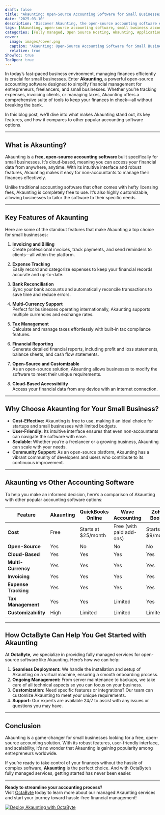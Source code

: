 ```yaml
---
draft: false
title: "Akaunting: Open-Source Accounting Software for Small Businesses"
date: "2025-03-10"
description: "Discover Akaunting, the open-source accounting software designed for small businesses. Learn how Akaunting simplifies financial management, its key features, and how it compares to other accounting tools. Perfect for entrepreneurs seeking a cost-effective, user-friendly solution."
tags: [Akaunting, open-source accounting software, small business accounting, free accounting software, Akaunting vs QuickBooks, Akaunting features, cloud-based accounting, financial management software]
categories: [Fully managed, Open Source Hosting, Akaunting, Applications, Others]
cover:
  image: images/cover.png
  caption: "Akaunting: Open-Source Accounting Software for Small Businesses"
  relative: true
ShowToc: true
TocOpen: true
---
```



In today’s fast-paced business environment, managing finances efficiently is crucial for small businesses. Enter **Akaunting**, a powerful open-source accounting software designed to simplify financial management for entrepreneurs, freelancers, and small businesses. Whether you're tracking expenses, invoicing clients, or managing taxes, Akaunting offers a comprehensive suite of tools to keep your finances in check—all without breaking the bank.

In this blog post, we’ll dive into what makes Akaunting stand out, its key features, and how it compares to other popular accounting software options.

---

## What is Akaunting?

Akaunting is a **free, open-source accounting software** built specifically for small businesses. It’s cloud-based, meaning you can access your financial data from anywhere, anytime. With its intuitive interface and robust features, Akaunting makes it easy for non-accountants to manage their finances effectively.

Unlike traditional accounting software that often comes with hefty licensing fees, Akaunting is completely free to use. It’s also highly customizable, allowing businesses to tailor the software to their specific needs.

---

## Key Features of Akaunting

Here are some of the standout features that make Akaunting a top choice for small businesses:

1. **Invoicing and Billing**  
   Create professional invoices, track payments, and send reminders to clients—all within the platform.

2. **Expense Tracking**  
   Easily record and categorize expenses to keep your financial records accurate and up-to-date.

3. **Bank Reconciliation**  
   Sync your bank accounts and automatically reconcile transactions to save time and reduce errors.

4. **Multi-Currency Support**  
   Perfect for businesses operating internationally, Akaunting supports multiple currencies and exchange rates.

5. **Tax Management**  
   Calculate and manage taxes effortlessly with built-in tax compliance features.

6. **Financial Reporting**  
   Generate detailed financial reports, including profit and loss statements, balance sheets, and cash flow statements.

7. **Open-Source and Customizable**  
   As an open-source solution, Akaunting allows businesses to modify the software to meet their unique requirements.

8. **Cloud-Based Accessibility**  
   Access your financial data from any device with an internet connection.

---

## Why Choose Akaunting for Your Small Business?

- **Cost-Effective:** Akaunting is free to use, making it an ideal choice for startups and small businesses with limited budgets.
- **User-Friendly:** Its intuitive interface ensures that even non-accountants can navigate the software with ease.
- **Scalable:** Whether you’re a freelancer or a growing business, Akaunting can scale with your needs.
- **Community Support:** As an open-source platform, Akaunting has a vibrant community of developers and users who contribute to its continuous improvement.

---

## Akaunting vs Other Accounting Software

To help you make an informed decision, here’s a comparison of Akaunting with other popular accounting software options:

| Feature                | Akaunting               | QuickBooks Online       | Wave Accounting         | Zoho Books              |
|------------------------|-------------------------|-------------------------|-------------------------|-------------------------|
| **Cost**               | Free                   | Starts at $25/month     | Free (with paid add-ons)| Starts at $9/month      |
| **Open-Source**        | Yes                    | No                      | No                      | No                      |
| **Cloud-Based**        | Yes                    | Yes                     | Yes                     | Yes                     |
| **Multi-Currency**     | Yes                    | Yes                     | Yes                     | Yes                     |
| **Invoicing**          | Yes                    | Yes                     | Yes                     | Yes                     |
| **Expense Tracking**   | Yes                    | Yes                     | Yes                     | Yes                     |
| **Tax Management**     | Yes                    | Yes                     | Limited                 | Yes                     |
| **Customizability**    | High                   | Limited                 | Limited                 | Limited                 |

---

## How OctaByte Can Help You Get Started with Akaunting

At **OctaByte**, we specialize in providing fully managed services for open-source software like Akaunting. Here’s how we can help:

1. **Seamless Deployment:** We handle the installation and setup of Akaunting on a virtual machine, ensuring a smooth onboarding process.
2. **Ongoing Management:** From server maintenance to backups, we take care of all technical aspects so you can focus on your business.
3. **Customization:** Need specific features or integrations? Our team can customize Akaunting to meet your unique requirements.
4. **Support:** Our experts are available 24/7 to assist with any issues or questions you may have.

---

## Conclusion

Akaunting is a game-changer for small businesses looking for a free, open-source accounting solution. With its robust features, user-friendly interface, and scalability, it’s no wonder that Akaunting is gaining popularity among entrepreneurs worldwide.

If you’re ready to take control of your finances without the hassle of complex software, **Akaunting** is the perfect choice. And with OctaByte’s fully managed services, getting started has never been easier.

---

**Ready to streamline your accounting process?**  
Visit [OctaByte](https://octabyte.io) today to learn more about our managed Akaunting services and start your journey toward hassle-free financial management!

[![Deploy Akaunting with OctaByte](/images/deploy-on-octabyte.png)](https://octabyte.io/fully-managed-open-source-services/applications/others/akaunting)